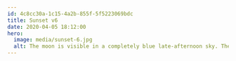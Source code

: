 ```yaml
---
id: 4c8cc30a-1c15-4a2b-855f-5f5223069bdc
title: Sunset v6
date: 2020-04-05 18:12:00
hero:
  image: media/sunset-6.jpg
  alt: The moon is visible in a completely blue late-afternoon sky. The shadows of two trees and the photographer reach long onto a green meadow.
---
```

